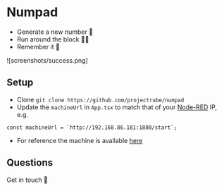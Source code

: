 # Numpad

- Generate a new number 🔢
- Run around the block 🏃‍♀️
- Remember it 🎉

![screenshots/success.png]

## Setup

- Clone `git clone https://github.com/projectrube/numpad`
- Update the `machineUrl` in `App.tsx` to match that of your [Node-RED](https://nodered.org/) IP, e.g.

```
const machineUrl = `http://192.168.86.181:1880/start`;
```

- For reference the machine is available [here](https://raw.githubusercontent.com/projectrube/machines/master/rube-memory.json?token=AABTOQ6ZWMEGPIUXC5QFNL3AKKYTA)

## Questions

Get in touch 👋